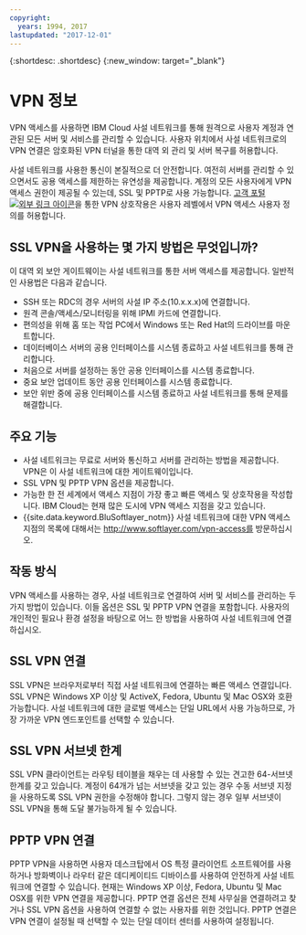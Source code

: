 ```yaml
---
copyright:
  years: 1994, 2017
lastupdated: "2017-12-01"
---
```


{:shortdesc: .shortdesc}
{:new_window: target="_blank"}

# VPN 정보

VPN 액세스를 사용하면 IBM Cloud 사설 네트워크를 통해 원격으로 사용자 계정과 연관된 모든 서버 및 서비스를 관리할 수 있습니다. 사용자 위치에서 사설 네트워크로의 VPN 연결은 암호화된 VPN 터널을 통한 대역 외 관리 및 서버 복구를 허용합니다. 

사설 네트워크를 사용한 통신이 본질적으로 더 안전합니다. 여전히 서버를 관리할 수 있으면서도 공용 액세스를 제한하는 유연성을 제공합니다. 계정의 모든 사용자에게 VPN 액세스 권한이 제공될 수 있는데, SSL 및 PPTP로 사용 가능합니다. [고객 포털 ![외부 링크 아이콘](../../icons/launch-glyph.svg "외부 링크 아이콘")](https://control.softlayer.com/)을 통한 VPN 상호작용은 사용자 레벨에서 VPN 액세스 사용자 정의를 허용합니다. 

## SSL VPN을 사용하는 몇 가지 방법은 무엇입니까? 

이 대역 외 보안 게이트웨이는 사설 네트워크를 통한 서버 액세스를 제공합니다. 일반적인 사용법은 다음과 같습니다. 

* SSH 또는 RDC의 경우 서버의 사설 IP 주소(10.x.x.x)에 연결합니다. 
* 원격 콘솔/액세스/모니터링을 위해 IPMI 카드에 연결합니다. 
* 편의성을 위해 홈 또는 작업 PC에서 Windows 또는 Red Hat의 드라이브를 마운트합니다. 
* 데이터베이스 서버의 공용 인터페이스를 시스템 종료하고 사설 네트워크를 통해 관리합니다. 
* 처음으로 서버를 설정하는 동안 공용 인터페이스를 시스템 종료합니다. 
* 중요 보안 업데이트 동안 공용 인터페이스를 시스템 종료합니다. 
* 보안 위반 중에 공용 인터페이스를 시스템 종료하고 사설 네트워크를 통해 문제를 해결합니다. 

## 주요 기능

 * 사설 네트워크는 무료로 서버와 통신하고 서버를 관리하는 방법을 제공합니다. VPN은 이 사설 네트워크에 대한 게이트웨이입니다. 
 * SSL VPN 및 PPTP VPN 옵션을 제공합니다. 
 * 가능한 한 전 세계에서 액세스 지점이 가장 좋고 빠른 액세스 및 상호작용을 작성합니다. IBM Cloud는 현재 많은 도시에 VPN 액세스 지점을 갖고 있습니다. 
 * {{site.data.keyword.BluSoftlayer_notm}} 사설 네트워크에 대한 VPN 액세스 지점의 목록에 대해서는 http://www.softlayer.com/vpn-access를 방문하십시오. 

## 작동 방식

VPN 액세스를 사용하는 경우, 사설 네트워크로 연결하여 서버 및 서비스를 관리하는 두 가지 방법이 있습니다. 이들 옵션은 SSL 및 PPTP VPN 연결을 포함합니다. 사용자의 개인적인 필요나 환경 설정을 바탕으로 어느 한 방법을 사용하여 사설 네트워크에 연결하십시오. 
 
## SSL VPN 연결

SSL VPN은 브라우저로부터 직접 사설 네트워크에 연결하는 빠른 액세스 연결입니다. SSL VPN은 Windows XP 이상 및 ActiveX, Fedora, Ubuntu 및 Mac OSX와 호환 가능합니다. 사설 네트워크에 대한 글로벌 액세스는 단일 URL에서 사용 가능하므로, 가장 가까운 VPN 엔드포인트를 선택할 수 있습니다. 

## SSL VPN 서브넷 한계

SSL VPN 클라이언트는 라우팅 테이블을 채우는 데 사용할 수 있는 견고한 64-서브넷 한계를 갖고 있습니다. 계정이 64개가 넘는 서브넷을 갖고 있는 경우 수동 서브넷 지정을 사용하도록 SSL VPN 권한을 수정해야 합니다. 그렇지 않는 경우 일부 서브넷이 SSL VPN을 통해 도달 불가능하게 될 수 있습니다. 

## PPTP VPN 연결

PPTP VPN을 사용하면 사용자 데스크탑에서 OS 특정 클라이언트 소프트웨어를 사용하거나 방화벽이나 라우터 같은 데디케이티드 디바이스를 사용하여 안전하게 사설 네트워크에 연결할 수 있습니다. 현재는 Windows XP 이상, Fedora, Ubuntu 및 Mac OSX를 위한 VPN 연결을 제공합니다. PPTP 연결 옵션은 전체 사무실을 연결하려고 찾거나 SSL VPN 옵션을 사용하여 연결할 수 없는 사용자를 위한 것입니다. PPTP 연결은 VPN 연결이 설정될 때 선택할 수 있는 단일 데이터 센터를 사용하여 설정됩니다. 
